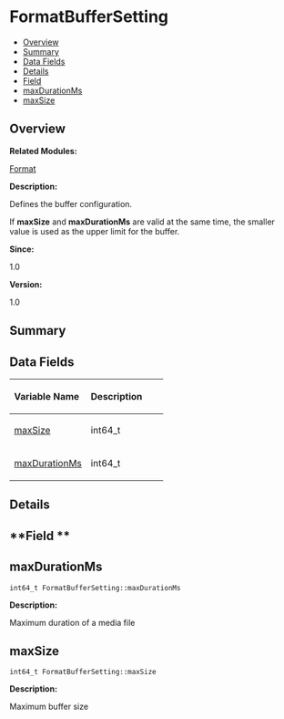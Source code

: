 # FormatBufferSetting<a name="ZH-CN_TOPIC_0000001054799597"></a>

-   [Overview](#section1979688351165631)
-   [Summary](#section1007372768165631)
-   [Data Fields](#pub-attribs)
-   [Details](#section486372543165631)
-   [Field](#section1457047107165631)
-   [maxDurationMs](#a6cf1da1ecc6506d134027d3a057cf968)
-   [maxSize](#a9f23c583e5dd21894f4ffce0589ed179)

## **Overview**<a name="section1979688351165631"></a>

**Related Modules:**

[Format](Format.md)

**Description:**

Defines the buffer configuration. 

If  **maxSize**  and  **maxDurationMs**  are valid at the same time, the smaller value is used as the upper limit for the buffer.

**Since:**

1.0

**Version:**

1.0

## **Summary**<a name="section1007372768165631"></a>

## Data Fields<a name="pub-attribs"></a>

<a name="table1950987389165631"></a>
<table><thead align="left"><tr id="row1634697366165631"><th class="cellrowborder" valign="top" width="50%" id="mcps1.1.3.1.1"><p id="p1758240283165631"><a name="p1758240283165631"></a><a name="p1758240283165631"></a>Variable Name</p>
</th>
<th class="cellrowborder" valign="top" width="50%" id="mcps1.1.3.1.2"><p id="p280637549165631"><a name="p280637549165631"></a><a name="p280637549165631"></a>Description</p>
</th>
</tr>
</thead>
<tbody><tr id="row869295436165631"><td class="cellrowborder" valign="top" width="50%" headers="mcps1.1.3.1.1 "><p id="p1009592081165631"><a name="p1009592081165631"></a><a name="p1009592081165631"></a><a href="FormatBufferSetting.md#a9f23c583e5dd21894f4ffce0589ed179">maxSize</a></p>
</td>
<td class="cellrowborder" valign="top" width="50%" headers="mcps1.1.3.1.2 "><p id="p703843102165631"><a name="p703843102165631"></a><a name="p703843102165631"></a>int64_t </p>
</td>
</tr>
<tr id="row1322930470165631"><td class="cellrowborder" valign="top" width="50%" headers="mcps1.1.3.1.1 "><p id="p518246815165631"><a name="p518246815165631"></a><a name="p518246815165631"></a><a href="FormatBufferSetting.md#a6cf1da1ecc6506d134027d3a057cf968">maxDurationMs</a></p>
</td>
<td class="cellrowborder" valign="top" width="50%" headers="mcps1.1.3.1.2 "><p id="p2046023336165631"><a name="p2046023336165631"></a><a name="p2046023336165631"></a>int64_t </p>
</td>
</tr>
</tbody>
</table>

## **Details**<a name="section486372543165631"></a>

## **Field **<a name="section1457047107165631"></a>

## maxDurationMs<a name="a6cf1da1ecc6506d134027d3a057cf968"></a>

```
int64_t FormatBufferSetting::maxDurationMs
```

 **Description:**

Maximum duration of a media file 

## maxSize<a name="a9f23c583e5dd21894f4ffce0589ed179"></a>

```
int64_t FormatBufferSetting::maxSize
```

 **Description:**

Maximum buffer size 

